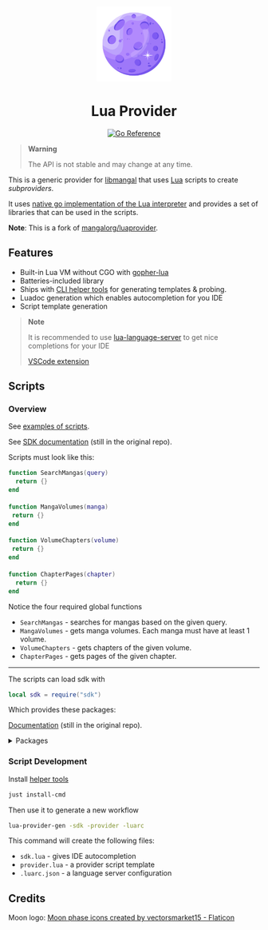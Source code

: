 <div align="center">
  <img width="150px" alt="a logo depicting a moon" src="moon.png">
  <h1>Lua Provider</h1>
  <a href="https://pkg.go.dev/github.com/luevano/luaprovider"><img src="https://pkg.go.dev/badge/github.com/luevano/luaprovider.svg" alt="Go Reference"></a>
</div>

> **Warning**
>
> The API is not stable and may change at any time.

This is a generic provider for [libmangal](https://github.com/luevano/libmangal) that uses [Lua](https://www.lua.org/) scripts to create _subproviders_.

It uses [native go implementation of the Lua interpreter](https://github.com/yuin/gopher-lua) and provides a set of libraries that can be used in the scripts.

**Note**: This is a fork of [mangalorg/luaprovider](https://github.com/mangalorg/luaprovider).

## Features

- Built-in Lua VM without CGO with
  [gopher-lua](https://github.com/yuin/gopher-lua)
- Batteries-included library
- Ships with [CLI helper tools](./cmd) for generating templates & probing.
- Luadoc generation which enables autocompletion for you IDE
- Script template generation

> **Note**
>
> It is recommended to use
> [lua-language-server](https://github.com/LuaLS/lua-language-server) to get
> nice completions for your IDE
>
> [VSCode extension](https://marketplace.visualstudio.com/items?itemName=sumneko.lua)

## Scripts

### Overview

See [examples of scripts](https://github.com/luevano/saturno).

See [SDK documentation](https://github.com/mangalorg/luaprovider/wiki/sdk.lua) (still in the original repo).

Scripts must look like this:

```lua
function SearchMangas(query)
  return {}
end

function MangaVolumes(manga)
 return {}
end

function VolumeChapters(volume)
 return {}
end

function ChapterPages(chapter)
  return {}
end
```

Notice the four required global functions

- `SearchMangas` - searches for mangas based on the given query.
- `MangaVolumes` - gets manga volumes. Each manga must have at least 1 volume.
- `VolumeChapters` - gets chapters of the given volume.
- `ChapterPages` - gets pages of the given chapter.

---

The scripts can load sdk with

```lua
local sdk = require("sdk")
```

Which provides these packages:

[Documentation](https://github.com/mangalorg/luaprovider/wiki/sdk.lua) (still in the original repo).

<details>
<summary>Packages</summary>

- [http](./lib/http)
- [headless](./lib/headless)
- [crypto](./lib/crypto)
  - [md5](./lib/crypto/md5)
  - [sha1](./lib/crypto/sha1)
  - [sha256](./lib/crypto/sha256)
  - [sha512](./lib/crypto/sha512)
  - [aes](./lib/crypto/aes)
- [encoding](./lib/encoding)
  - [base64](./lib/encoding/base64)
  - [json](./lib/encoding/json)
- [html](./lib/html)
- [js](./lib/js)
- [regexp](./lib/regexp)
- [time](./lib/time)
- [strings](./lib/strings)
- [levenshtein](./lib/levenshtein)
- [util](./lib/util)

</details>

### Script Development

Install [helper tools](./cmd)

```bash
just install-cmd
```

Then use it to generate a new workflow

```bash
lua-provider-gen -sdk -provider -luarc
```

This command will create the following files:

- `sdk.lua` - gives IDE autocompletion
- `provider.lua` - a provider script template
- `.luarc.json` - a language server configuration

## Credits

Moon logo: [Moon phase icons created by vectorsmarket15 - Flaticon](https://www.flaticon.com/free-icons/moon-phase "moon phase icons")
